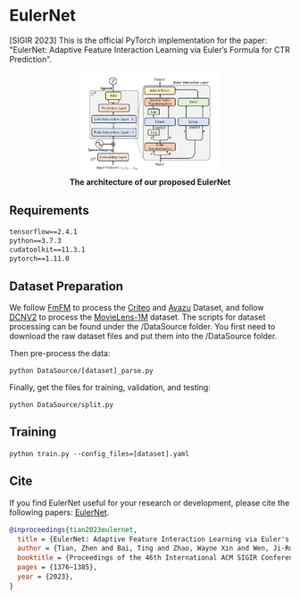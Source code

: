 # EulerNet
[SIGIR 2023] This is the official PyTorch implementation for the paper: "EulerNet: Adaptive Feature Interaction Learning via Euler’s Formula for CTR Prediction".

<div align=center><img src="Asset/EulerNet.png" width=50% height=50%>
<div align=center> <b>The architecture of our proposed EulerNet</b>
<div align=left>

## Requirements

```
tensorflow==2.4.1
python==3.7.3
cudatoolkit==11.3.1
pytorch==1.11.0
```

## Dataset Preparation

We follow [FmFM](https://github.com/yahoo/FmFM) to process the [Criteo](http://labs.criteo.com/2014/02/kaggle-display-advertising-challenge-dataset/) and [Avazu](https://www.kaggle.com/c/avazu-ctr-prediction/data) Dataset, and follow [DCNV2](https://dl.acm.org/doi/abs/10.1145/3442381.3450078) to process the [MovieLens-1M](https://drive.google.com/drive/folders/1so0lckI6N6_niVEYaBu-LIcpOdZf99kj?usp=sharing) dataset.
The scripts for dataset processing can be found under the /DataSource folder.
You first need to download the raw dataset files and put them into the /DataSource folder.

Then pre-process the data:
```
python DataSource/[dataset]_parse.py
```

Finally, get the files for training, validation, and testing:
```
python DataSource/split.py
```

## Training

```
python train.py --config_files=[dataset].yaml
```

## Cite
If you find EulerNet useful for your research or development, please cite the following papers: [EulerNet](https://dl.acm.org/doi/10.1145/3539618.3591681).

```bibtex
@inproceedings{tian2023eulernet,
  title = {EulerNet: Adaptive Feature Interaction Learning via Euler's Formula for CTR Prediction},
  author = {Tian, Zhen and Bai, Ting and Zhao, Wayne Xin and Wen, Ji-Rong and Cao, Zhao},
  booktitle = {Proceedings of the 46th International ACM SIGIR Conference on Research and Development in Information Retrieval},
  pages = {1376–1385},
  year = {2023},
}
```
